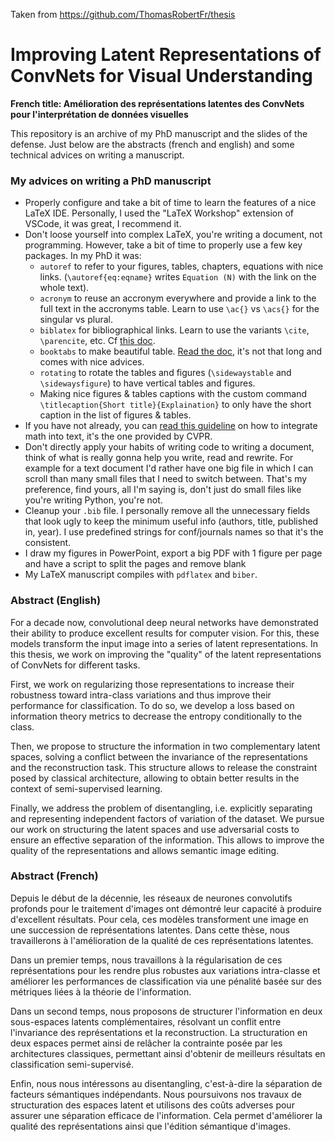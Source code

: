 Taken from https://github.com/ThomasRobertFr/thesis

# Improving Latent Representations of ConvNets for Visual Understanding

**French title: Amélioration des représentations latentes des ConvNets pour l'interprétation de données visuelles**

This repository is an archive of my PhD manuscript and the slides of the defense. Just below are the abstracts (french and english) and some technical advices on writing a manuscript.


### My advices on writing a PhD manuscript

- Properly configure and take a bit of time to learn the features of a nice LaTeX IDE. Personally, I used the "LaTeX Workshop" extension of VSCode, it was great, I recommend it.
- Don't loose yourself into complex LaTeX, you're writing a document, not programming. However, take a bit of time to properly use a few key packages. In my PhD it was:
    - `autoref` to refer to your figures, tables, chapters, equations with nice links. (`\autoref{eq:eqname}` writes `Equation (N)` with the link on the whole text).
    - `acronym` to reuse an accronym everywhere and provide a link to the full text in the accronyms table. Learn to use `\ac{}` vs `\acs{}` for the singular vs plural.
    - `biblatex` for bibliographical links. Learn to use the variants `\cite`, `\parencite`, etc. Cf [this doc](http://tug.ctan.org/info/biblatex-cheatsheet/biblatex-cheatsheet.pdf).
    - `booktabs` to make beautiful table. [Read the doc](https://ctan.org/pkg/booktabs?lang=en), it's not that long and comes with nice advices.
    - `rotating` to rotate the tables and figures (`\sidewaystable` and `\sidewaysfigure`) to have vertical tables and figures.
    - Making nice figures & tables captions with the custom command `\titlecaption{Short title}{Explaination}` to only have the short caption in the list of figures & tables.
- If you have not already, you can [read this guideline](http://www.pamitc.org/documents/mermin.pdf) on how to integrate math into text, it's the one provided by CVPR.
- Don't directly apply your habits of writing code to writing a document, think of what is really gonna help you write, read and rewrite. For example for a text document I'd rather have one big file in which I can scroll than many small files that I need to switch between. That's my preference, find yours, all I'm saying is, don't just do small files like you're writing Python, you're not.
- Cleanup your `.bib` file. I personally remove all the unnecessary fields that look ugly to keep the minimum useful info (authors, title, published in, year). I use predefined strings for conf/journals names so that it's the consistent.
- I draw my figures in PowerPoint, export a big PDF with 1 figure per page and have a script to split the pages and remove blank
- My LaTeX manuscript compiles with `pdflatex` and `biber`.


### Abstract (English)

For a decade now, convolutional deep neural networks have demonstrated their ability to produce excellent results for computer vision. For this, these models transform the input image into a series of latent representations. In this thesis, we work on improving the "quality" of the latent representations of ConvNets for different tasks.

First, we work on regularizing those representations to increase their robustness toward intra-class variations and thus improve their performance for classification. To do so, we develop a loss based on information theory metrics to decrease the entropy conditionally to the class.

Then, we propose to structure the information in two complementary latent spaces, solving a conflict between the invariance of the representations and the reconstruction task. This structure allows to release the constraint posed by classical architecture, allowing to obtain better results in the context of semi-supervised learning.

Finally, we address the problem of disentangling, i.e. explicitly separating and representing independent factors of variation of the dataset. We pursue our work on structuring the latent spaces and use adversarial costs to ensure an effective separation of the information. This allows to improve the quality of the representations and allows semantic image editing.


### Abstract (French)

Depuis le début de la décennie, les réseaux de neurones convolutifs profonds pour le traitement d'images ont démontré leur capacité à produire d'excellent résultats. Pour cela, ces modèles transforment une image en une succession de représentations latentes. Dans cette thèse, nous travaillerons à l'amélioration de la qualité de ces représentations latentes.

Dans un premier temps, nous travaillons à la régularisation de ces représentations pour les rendre plus robustes aux variations intra-classe et améliorer les performances de classification via une pénalité basée sur des métriques liées à la théorie de l'information.

Dans un second temps, nous proposons de structurer l'information en deux sous-espaces latents complémentaires, résolvant un conflit entre l'invariance des représentations et la reconstruction. La structuration en deux espaces permet ainsi de relâcher la contrainte posée par les architectures classiques, permettant ainsi d'obtenir de meilleurs résultats en classification semi-supervisé.

Enfin, nous nous intéressons au disentangling, c'est-à-dire la séparation de facteurs sémantiques indépendants. Nous poursuivons nos travaux de structuration des espaces latent et utilisons des coûts adverses pour assurer une séparation efficace de l'information. Cela permet d'améliorer la qualité des représentations ainsi que l'édition sémantique d'images.
